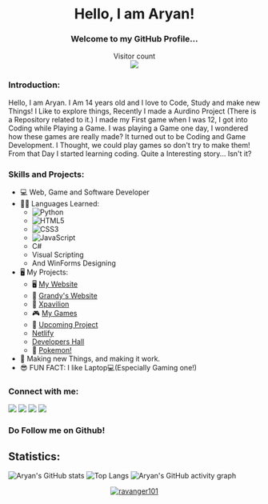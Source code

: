 
<h1 align="center">Hello, I am Aryan!</h1>
<h3 align="center">Welcome to my GitHub Profile...</h3>
<p align="center"> 
  Visitor count<br>
  <img src="https://profile-counter.glitch.me/ravanger101/count.svg" />
</p>

### Introduction:
Hello, I am Aryan. I Am 14 years old and I love to Code, Study and make new Things! I Like to explore things, Recently I made a Aurdino Project (There is a Repository related to it.) I made my First game when I was 12, I got into Coding while Playing a Game. I was playing a Game one day, I wondered how these games are really made? 
It turned out to be Coding and Game Development. I Thought, we could play games so don't try to make them! From that Day I started learning coding. Quite a Interesting
story... Isn't it?
<!--
[<img src="https://github.com/Ravanger101/Ravanger101/blob/main/MyWebsite.jpg" width="100"/>](https://ravanger101.github.io/DragonRealmsWebsite/)
-->
### Skills and Projects:
* 💻 Web, Game and Software Developer
* 👨‍💻 Languages Learned:
    * ![Python](https://img.shields.io/badge/-Python-black?style=for-the-badge&logo=Python)
    * ![HTML5](https://img.shields.io/badge/-HTML5-E34F26?style=for-the-badge&logo=html5&logoColor=white)
    * ![CSS3](https://img.shields.io/badge/-CSS3-1572B6?style=for-the-badge&logo=css3)
    * ![JavaScript](https://img.shields.io/badge/-JavaScript-black?style=for-the-badge&logo=javascript)
    * C#
    * Visual Scripting
    * And WinForms Designing
* 🖥 My Projects:
    * 🖥️ <a href ="https://ravanger101.github.io/DragonRealmsWebsite/">My Website</a>
    * 📱 <a href ="https://grandyswebsite.netlify.app/">Grandy's Website</a>
    * 🧾 <a href ="https://xpavilion.github.io/">Xpavilion</a>
    * 🎮 <a href ="https://aryanthedeveloper.itch.io/">My Games</a>
    * 📁 <a href ="https://github.com/ProjectDragonRealms">Upcoming Project</a>
    * <a href ="https://dragonrealms.netlify.app/">Netlify</a>
    * <a href ="https://developers-hall.netlify.app/ravanger101/">Developers Hall</a>
    * 🎃 <a href ="https://github.com/Pokemon-PythonRed/Pokemon-Generator">Pokemon!</a>
* 🤖 Making new Things, and making it work.
* 😎 FUN FACT: I like Laptop💻(Especially Gaming one!)

### Connect with me:
[![](https://img.shields.io/badge/-Aryan™-blue?style=for-the-badge&logo=Linkedin&logoColor=white&linkhttps://www.linkedin.com/in/aryangore/)](https://www.linkedin.com/in/aryangore/)
[![](https://img.shields.io/badge/-Github-171515?style=for-the-badge&logo=github&logoColor=white)](https://github.com/Ravanger101) 
[![](https://img.shields.io/badge/-Website-7e22ff?style=for-the-badge)](https://ravanger101.github.io/DragonRealmsWebsite/)
[![](https://img.shields.io/badge/-Email-c14438?style=for-the-badge&logo=gmail&logoColor=white&link=mailto:aryangore)](mailto:panther2008aryan101@gmail.com)
<h3>Do Follow me on Github!</h3>

## Statistics:

![Aryan's GitHub stats](https://github-readme-stats.vercel.app/api?username=ravanger101&show_icons=true&theme=dark)
![Top Langs](https://github-readme-stats.vercel.app/api/top-langs/?username=ravanger101&langs_count=4)
![Aryan's GitHub activity graph](https://activity-graph.herokuapp.com/graph?username=ravanger101&&theme=chartreuse-dark)
<p align="center"> <a href="https://github.com/ryo-ma/github-profile-trophy"><img src="https://github-profile-trophy.vercel.app/?username=ravanger101&theme=darkhub&no-bg=true&row=1&margin-w=15&margin-h=15" alt="ravanger101" /></a></p>



